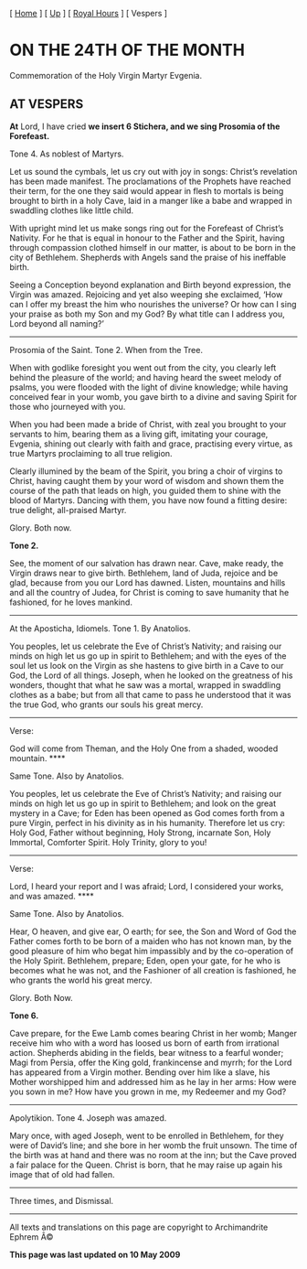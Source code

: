 \[ [Home](index.md) \] \[ [Up](24dec.md) \] \[ [Royal Hours](24decRH.md) \] \[ Vespers \]

ON THE 24TH OF THE MONTH
========================

Commemoration of the Holy Virgin Martyr Evgenia.

AT VESPERS
----------

**At** Lord, I have cried **we insert 6 Stichera, and we sing Prosomia of the Forefeast.**

Tone 4. As noblest of Martyrs.

Let us sound the cymbals, let us cry out with joy in songs: Christ’s revelation has been made manifest. The proclamations of the Prophets have reached their term, for the one they said would appear in flesh to mortals is being brought to birth in a holy Cave, laid in a manger like a babe and wrapped in swaddling clothes like little child.

With upright mind let us make songs ring out for the Forefeast of Christ’s Nativity. For he that is equal in honour to the Father and the Spirit, having through compassion clothed himself in our matter, is about to be born in the city of Bethlehem. Shepherds with Angels sand the praise of his ineffable birth.

Seeing a Conception beyond explanation and Birth beyond expression, the Virgin was amazed. Rejoicing and yet also weeping she exclaimed, ‘How can I offer my breast the him who nourishes the universe? Or how can I sing your praise as both my Son and my God? By what title can I address you, Lord beyond all naming?’

****

Prosomia of the Saint. Tone 2. When from the Tree.

When with godlike foresight you went out from the city, you clearly left behind the pleasure of the world; and having heard the sweet melody of psalms, you were flooded with the light of divine knowledge; while having conceived fear in your womb, you gave birth to a divine and saving Spirit for those who journeyed with you.

When you had been made a bride of Christ, with zeal you brought to your servants to him, bearing them as a living gift, imitating your courage, Evgenia, shining out clearly with faith and grace, practising every virtue, as true Martyrs proclaiming to all true religion.

Clearly illumined by the beam of the Spirit, you bring a choir of virgins to Christ, having caught them by your word of wisdom and shown them the course of the path that leads on high, you guided them to shine with the blood of Martyrs. Dancing with them, you have now found a fitting desire: true delight, all-praised Martyr.

Glory. Both now.

**Tone 2.**

See, the moment of our salvation has drawn near. Cave, make ready, the Virgin draws near to give birth. Bethlehem, land of Juda, rejoice and be glad, because from you our Lord has dawned. Listen, mountains and hills and all the country of Judea, for Christ is coming to save humanity that he fashioned, for he loves mankind.

****

At the Aposticha, Idiomels.
Tone 1. By Anatolios.

You peoples, let us celebrate the Eve of Christ’s Nativity; and raising our minds on high let us go up in spirit to Bethlehem; and with the eyes of the soul let us look on the Virgin as she hastens to give birth in a Cave to our God, the Lord of all things. Joseph, when he looked on the greatness of his wonders, thought that what he saw was a mortal, wrapped in swaddling clothes as a babe; but from all that came to pass he understood that it was the true God, who grants our souls his great mercy.

****

Verse:

God will come from Theman, and the Holy One from a shaded, wooded mountain. ****

Same Tone. Also by Anatolios.

You peoples, let us celebrate the Eve of Christ’s Nativity; and raising our minds on high let us go up in spirit to Bethlehem; and look on the great mystery in a Cave; for Eden has been opened as God comes forth from a pure Virgin, perfect in his divinity as in his humanity. Therefore let us cry: Holy God, Father without beginning, Holy Strong, incarnate Son, Holy Immortal, Comforter Spirit. Holy Trinity, glory to you!

****

Verse:

Lord, I heard your report and I was afraid; Lord, I considered your works, and was amazed. ****

Same Tone. Also by Anatolios.

Hear, O heaven, and give ear, O earth; for see, the Son and Word of God the Father comes forth to be born of a maiden who has not known man, by the good pleasure of him who begat him impassibly and by the co-operation of the Holy Spirit. Bethlehem, prepare; Eden, open your gate, for he who is becomes what he was not, and the Fashioner of all creation is fashioned, he who grants the world his great mercy.

Glory. Both Now.

**Tone 6.**

Cave prepare, for the Ewe Lamb comes bearing Christ in her womb; Manger receive him who with a word has loosed us born of earth from irrational action. Shepherds abiding in the fields, bear witness to a fearful wonder; Magi from Persia, offer the King gold, frankincense and myrrh; for the Lord has appeared from a Virgin mother. Bending over him like a slave, his Mother worshipped him and addressed him as he lay in her arms: How were you sown in me? How have you grown in me, my Redeemer and my God?

****

Apolytikion. Tone 4. Joseph was amazed.

Mary once, with aged Joseph, went to be enrolled in Bethlehem, for they were of David’s line; and she bore in her womb the fruit unsown. The time of the birth was at hand and there was no room at the inn; but the Cave proved a fair palace for the Queen. Christ is born, that he may raise up again his image that of old had fallen.

****

Three times, and Dismissal.

------------------------------------------------------------------------

All texts and translations on this page are copyright to
Archimandrite Ephrem Â©

**This page was last updated on 10 May 2009**
